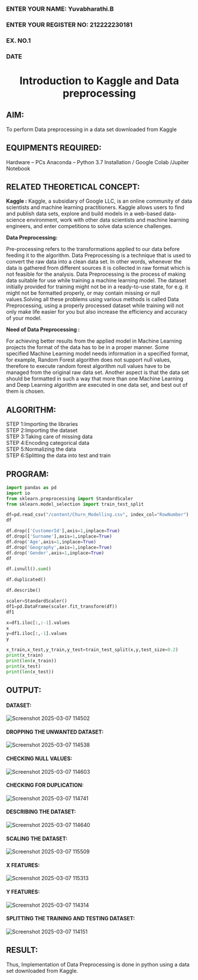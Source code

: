 <H3>ENTER YOUR NAME: Yuvabharathi.B</H3>
<H3>ENTER YOUR REGISTER NO: 212222230181</H3>
<H3>EX. NO.1</H3>
<H3>DATE</H3>
<H1 ALIGN =CENTER> Introduction to Kaggle and Data preprocessing</H1>

## AIM:

To perform Data preprocessing in a data set downloaded from Kaggle

## EQUIPMENTS REQUIRED:
Hardware – PCs
Anaconda – Python 3.7 Installation / Google Colab /Jupiter Notebook

## RELATED THEORETICAL CONCEPT:

**Kaggle :**
Kaggle, a subsidiary of Google LLC, is an online community of data scientists and machine learning practitioners. Kaggle allows users to find and publish data sets, explore and build models in a web-based data-science environment, work with other data scientists and machine learning engineers, and enter competitions to solve data science challenges.

**Data Preprocessing:**

Pre-processing refers to the transformations applied to our data before feeding it to the algorithm. Data Preprocessing is a technique that is used to convert the raw data into a clean data set. In other words, whenever the data is gathered from different sources it is collected in raw format which is not feasible for the analysis.
Data Preprocessing is the process of making data suitable for use while training a machine learning model. The dataset initially provided for training might not be in a ready-to-use state, for e.g. it might not be formatted properly, or may contain missing or null values.Solving all these problems using various methods is called Data Preprocessing, using a properly processed dataset while training will not only make life easier for you but also increase the efficiency and accuracy of your model.

**Need of Data Preprocessing :**

For achieving better results from the applied model in Machine Learning projects the format of the data has to be in a proper manner. Some specified Machine Learning model needs information in a specified format, for example, Random Forest algorithm does not support null values, therefore to execute random forest algorithm null values have to be managed from the original raw data set.
Another aspect is that the data set should be formatted in such a way that more than one Machine Learning and Deep Learning algorithm are executed in one data set, and best out of them is chosen.


## ALGORITHM:
STEP 1:Importing the libraries<BR>
STEP 2:Importing the dataset<BR>
STEP 3:Taking care of missing data<BR>
STEP 4:Encoding categorical data<BR>
STEP 5:Normalizing the data<BR>
STEP 6:Splitting the data into test and train<BR>

##  PROGRAM:
```python
import pandas as pd
import io
from sklearn.preprocessing import StandardScaler
from sklearn.model_selection import train_test_split
```
```python
df=pd.read_csv("/content/Churn_Modelling.csv", index_col="RowNumber")
df
```
```python
df.drop(['CustomerId'],axis=1,inplace=True)
df.drop(['Surname'],axis=1,inplace=True)
df.drop('Age',axis=1,inplace=True)
df.drop('Geography',axis=1,inplace=True)
df.drop('Gender',axis=1,inplace=True)
df
```
```python
df.isnull().sum()
```
```python
df.duplicated()
```
```python
df.describe()
```
```python
scaler=StandardScaler()
df1=pd.DataFrame(scaler.fit_transform(df))
df1
```
```python
x=df1.iloc[:,:-1].values
x
y=df1.iloc[:,-1].values
y
```
```python
x_train,x_test,y_train,y_test=train_test_split(x,y,test_size=0.2)
print(x_train)
print(len(x_train))
print(x_test)
print(len(x_test))
```
## OUTPUT:
#### DATASET:
![Screenshot 2025-03-07 114502](https://github.com/user-attachments/assets/6b8d107b-ae72-4e35-8c37-e9af132fbe15)

#### DROPPING THE UNWANTED DATASET:
![Screenshot 2025-03-07 114538](https://github.com/user-attachments/assets/6737abb1-79fa-40cd-b762-b104aa0d2bff)

#### CHECKING NULL VALUES:

![Screenshot 2025-03-07 114603](https://github.com/user-attachments/assets/a7b40b11-7098-4782-b228-7d5a12f51293)

#### CHECKING FOR DUPLICATION:
![Screenshot 2025-03-07 114741](https://github.com/user-attachments/assets/905b6729-bd4c-4d7b-9a69-c96aef80636d)

#### DESCRIBING THE DATASET:
![Screenshot 2025-03-07 114640](https://github.com/user-attachments/assets/443d104d-7003-4256-a1b7-5cb72ad9ee98)

#### SCALING THE DATASET:
![Screenshot 2025-03-07 115509](https://github.com/user-attachments/assets/92b9c751-4c74-4d1f-8ddc-d4e6de991422)

#### X FEATURES:
![Screenshot 2025-03-07 115313](https://github.com/user-attachments/assets/22c5c2dd-351b-4446-84d4-022ec2e15a7e)

#### Y FEATURES:
![Screenshot 2025-03-07 114314](https://github.com/user-attachments/assets/7ca7e06d-b681-42ad-84ff-a630f11e8310)

#### SPLITTING THE TRAINING AND TESTING DATASET:
![Screenshot 2025-03-07 114151](https://github.com/user-attachments/assets/b58409ec-2073-4323-a784-2f188a7f62f0)

## RESULT:
Thus, Implementation of Data Preprocessing is done in python  using a data set downloaded from Kaggle.


